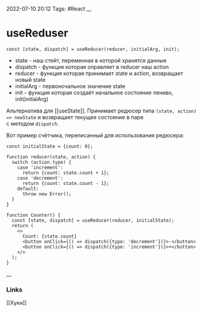 2022-07-10 20:12
Tags: #React 
__
# useReduser
```tsx
const [state, dispatch] = useReducer(reducer, initialArg, init);
```
- state - наш стейт, переменная в которой хранятся данные
- dispatch - функция которая оправляет в reducer наш action
- reducer - функция которая принимает state и action, возвращает новый state
- initialArg - первоночальное значение state
- init - функция которая создаёт начальное состояние лениво, init(initialArg)

Альтернатива для [[useState]]. Принимает редюсер типа `(state, action) => newState` и возвращает текущее состояние в паре с методом `dispatch`.

Вот пример счётчика, переписанный для использования редюсера:
```tsx
const initialState = {count: 0};

function reducer(state, action) {
  switch (action.type) {
    case 'increment':
      return {count: state.count + 1};
    case 'decrement':
      return {count: state.count - 1};
    default:
      throw new Error();
  }
}

function Counter() {
  const [state, dispatch] = useReducer(reducer, initialState);
  return (
    <>
      Count: {state.count}
      <button onClick={() => dispatch({type: 'decrement'})}>-</button>
      <button onClick={() => dispatch({type: 'increment'})}>+</button>
    </>
  );
}
```
__
### Links
[[Хуки]]
